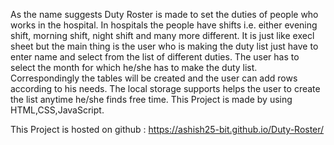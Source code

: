 As the name suggests Duty Roster is made to set the duties of people who works in the hospital.
In hospitals the people have shifts i.e. either evening shift, morning shift, night shift and many more different.
It is just like execl sheet but the main thing is the user who is making the duty list just have to enter name and select from the list of different duties.
The user has to select the month for which he/she has to make the duty list. Correspondingly the tables will be created and the user can add rows according to his needs.
The local storage supports helps the user to create the list anytime he/she finds free time.
This Project is made by using HTML,CSS,JavaScript.

This Project is hosted on github : https://ashish25-bit.github.io/Duty-Roster/
